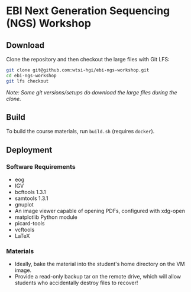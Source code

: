 # EBI Next Generation Sequencing (NGS) Workshop

## Download
Clone the repository and then checkout the large files with Git LFS:
```bash
git clone git@github.com:wtsi-hgi/ebi-ngs-workshop.git
cd ebi-ngs-workshop
git lfs checkout
```
*Note: Some git versions/setups do download the large files during the clone.*


## Build
To build the course materials, run `build.sh` (requires `docker`).


## Deployment
### Software Requirements
* eog
* IGV
* bcftools 1.3.1
* samtools 1.3.1
* gnuplot
* An image viewer capable of opening PDFs, configured with xdg-open
* matplotlib Python module
* picard-tools
* vcftools
* LaTeX

### Materials
- Ideally, bake the material into the student's home directory on the VM image.
- Provide a read-only backup tar on the remote drive, which will allow students who accidentally destroy files to recover!
